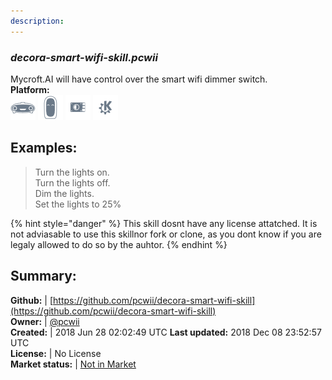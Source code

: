 ```yaml
---
description: 
---
```


### _decora-smart-wifi-skill.pcwii_  
Mycroft.AI will have control over the smart wifi dimmer switch.  
**Platform:**  
 ![Mark I](../.gitbook/assets/mark-1-icon.png)  ![Mark II](../.gitbook/assets/mark-2-icon.png)  ![Picroft](../.gitbook/assets/picroft-icon.png)  ![plasmoid](../.gitbook/assets/kde.png)   
## Examples:  
> Turn the lights on.  
> Turn the lights off.  
> Dim the lights.  
> Set the lights to 25%  
  
{% hint style="danger" %}
This skill dosnt have any license attatched. It is not adviasable to use this skillnor fork or clone, as you dont know if you are legaly allowed to do so by the auhtor.
{% endhint %}
  
## Summary:  
**Github:** | [https://github.com/pcwii/decora-smart-wifi-skill](https://github.com/pcwii/decora-smart-wifi-skill)  
**Owner:** | [@pcwii](https://github.com/pcwii)  
**Created:** | 2018 Jun 28 02:02:49 UTC  **Last updated:** 2018 Dec 08 23:52:57 UTC  
**License:** | No License  
**Market status:** | [Not in Market](https://market.mycroft.ai/skill/)  
